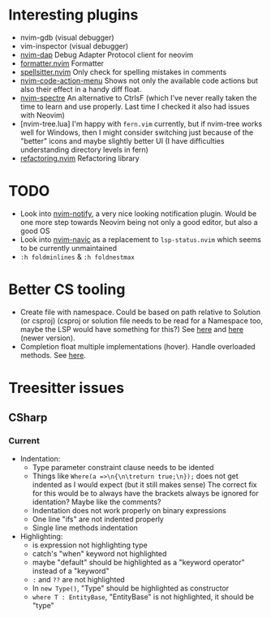 # Interesting plugins

- nvim-gdb (visual debugger)
- vim-inspector (visual debugger)
- [nvim-dap](https://github.com/mfussenegger/nvim-dap)
  Debug Adapter Protocol client for neovim
- [formatter.nvim](https://github.com/mhartington/formatter.nvim)
  Formatter
- [spellsitter.nvim](https://github.com/lewis6991/spellsitter.nvim)
  Only check for spelling mistakes in comments
- [nvim-code-action-menu](https://github.com/weilbith/nvim-code-action-menu)
  Shows not only the available code actions but also their effect in a handy diff float.
- [nvim-spectre](https://github.com/nvim-pack/nvim-spectre)
  An alternative to CtrlsF (which I've never really taken the time to learn and use properly. Last time I checked it also had issues with Neovim)
- [nvim-tree.lua]
  I'm happy with `fern.vim` currently, but if nvim-tree works well for Windows, then I might consider switching just because of the "better" icons and maybe slightly better UI (I have difficulties understanding directory levels in fern)
- [refactoring.nvim](https://github.com/ThePrimeagen/refactoring.nvim)
  Refactoring library

# TODO

- Look into [nvim-notify](https://github.com/rcarriga/nvim-notify), a very nice looking notification plugin. Would be one more step towards Neovim being not only a good editor, but also a good OS
- Look into [nvim-navic](https://github.com/SmiteshP/nvim-navic) as a replacement to `lsp-status.nvim` which seems to be currently unmaintained
- `:h foldminlines` & `:h foldnestmax`

# Better CS tooling

- Create file with namespace. Could be based on path relative to Solution (or csproj)
  (csproj or solution file needs to be read for a Namespace too, maybe the LSP would have something for this?)
  See [here](https://github.com/jchannon/csharpextensions) and [here](https://github.com/KreativJos/csharpextensions) (newer version).
- Completion float multiple implementations (hover). Handle overloaded methods.
  See [here](https://github.com/OmniSharp/omnisharp-vim).

# Treesitter issues

## CSharp

### Current

- Indentation:
  - Type parameter constraint clause needs to be idented
  - Things like `Where(a =>\n{\n\treturn true;\n});` does not get indented as I would expect (but it still makes sense)
    The correct fix for this would be to always have the brackets always be ignored for identation? Maybe like the comments?
  - Indentation does not work properly on binary expressions
  - One line "ifs" are not indented properly
  - Single line methods indentation
- Highlighting:
  - is expression not highlighting type
  - catch's "when" keyword not highlighted
  - maybe "default" should be highlighted as a "keyword operator" instead of a "keyword"
  - `:` and `??` are not highlighted
  - In `new Type()`, "Type" should be highlighted as constructor
  - `where T : EntityBase`, "EntityBase" is not highlighted, it should be "type"
